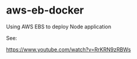 # aws-eb-docker

Using AWS EBS to deploy Node application

See:

https://www.youtube.com/watch?v=RrKRN9zRBWs

